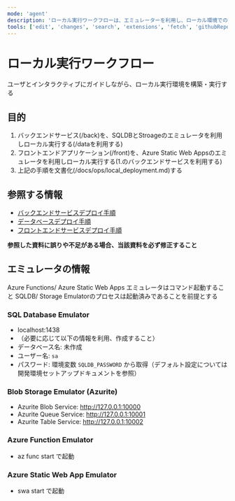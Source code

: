 ```yaml
---
mode: 'agent'
description: 'ローカル実行ワークフローは、エミュレーターを利用し、ローカル環境での動作確認を行います。'
tools: ['edit', 'changes', 'search', 'extensions', 'fetch', 'githubRepo', 'openSimpleBrowser', 'problems', 'runTasks', 'search', 'think', 'todos', 'runCommands',  'testFailure', 'usages', 'vscodeAPI', 'microsoft-docs/*', 'Azure MCP/*']
---
```

# ローカル実行ワークフロー

ユーザとインタラクティブにガイドしながら、ローカル実行環境を構築・実行する

## 目的
 1. バックエンドサービス(/back)を、SQLDBとStroageのエミュレータを利用しローカル実行する(/dataを利用する)
 2. フロントエンドアプリケーション(/front)を、Azure Static Web Appsのエミュレータを利用しローカル実行する(1.のバックエンドサービスを利用する)
 3. 上記の手順を文書化(/docs/ops/local_deployment.md)する

## 参照する情報
 - [バックエンドサービスデプロイ手順](../../back/deployment.md)
 - [データベースデプロイ手順](../../data/deployment.md)
 - [フロントエンドサービスデプロイ手順](../../front/deployment.md)

**参照した資料に誤りや不足がある場合、当該資料を必ず修正すること**

## エミュレータの情報
Azure Functions/ Azure Static Web Apps エミュレータはコマンド起動すること
SQLDB/ Storage Emulatorのプロセスは起動済みであることを前提とする

### SQL Database Emulator
 - localhost:1438
  - （必要に応じて以下の情報を利用、作成すること）
  - データベース名: 未作成
  - ユーザー名: `sa`
  - パスワード: 環境変数 `SQLDB_PASSWORD` から取得（デフォルト設定については開発環境セットアップドキュメントを参照）

### Blob Storage Emulator (Azurite)
 - Azurite Blob Service: http://127.0.0.1:10000
 - Azurite Queue Service: http://127.0.0.1:10001
 - Azurite Table Service: http://127.0.0.1:10002

### Azure Function Emulator
 - az func start で起動

### Azure Static Web App Emulator
 - swa start で起動